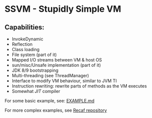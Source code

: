 # SSVM - Stupidly Simple VM

## Capabilities:
  - InvokeDynamic
  - Reflection
  - Class loading
  - File system (part of it)
  - Mapped I/O streams between VM & host OS
  - sun/misc/Unsafe implementation (part of it)
  - JDK 8/9 bootstrapping
  - Multi-threading (see ThreadManager)
  - Interface to modify VM behaviour, similar to JVM TI
  - Instruction rewriting: rewrite parts of methods as the VM executes
  - Somewhat *JIT* compiler

For some basic example, see: [EXAMPLE.md](EXAMPLE.md)


For more complex examples, see [Recaf repository](https://github.com/Col-E/Recaf/tree/dev3/recaf-core/src/main/java/me/coley/recaf/ssvm)